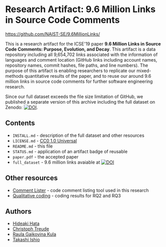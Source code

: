 # Research Artifact: 9.6 Million Links in Source Code Comments

https://github.com/NAIST-SE/9.6MillionLinks/

This is a research artifact for the ICSE'19 paper **9.6 Million Links in Source Code Comments: Purpose, Evolution, and Decay**. This artifact is a data repository including all 9,654,702 links associated with the information of languages and comment location (GitHub links including account names, repository names, commit hashes, file paths, and line numbers). The purpose of this artifact is enabling researchers to replicate our mixed-methods quantitative results of the paper, and to reuse our around 9.6 million links in source code comments for further software engineering research.

Since our full dataset exceeds the file size limitation of GitHub, we published a separate version of this archive including the full dataset on Zenodo: [![DOI](https://zenodo.org/badge/DOI/10.5281/zenodo.2550683.svg)](https://doi.org/10.5281/zenodo.2550683).

## Contents
- `INSTALL.md` - description of the full dataset and other resources
- `LICENSE.md` - [CC0 1.0 Universal](https://creativecommons.org/publicdomain/zero/1.0/)
- `README.md` - this file
- `STATUS.md` - application of an artifact badge of reusable
- `paper.pdf` - the accepted paper
- `full_dataset` - 9.6 million links avaiable at [![DOI](https://zenodo.org/badge/DOI/10.5281/zenodo.2550683.svg)](https://doi.org/10.5281/zenodo.2550683)

## Other resources
- [Comment Lister](https://github.com/takashi-ishio/CommentLister) - code comment listing tool used in this research
- [Qualitative coding](https://docs.google.com/spreadsheets/d/e/2PACX-1vTQl_MtM5TsWBLbHvVqDsbGnN4KG6KRAlX1MlfMXMdTcrUtQb0eXTO3pEPj39d8ohCdFNi6Oui4cSjg/pubhtml?gid=0&single=true) - coding results for RQ2 and RQ3

## Authors
- [Hideaki Hata](https://hideakihata.github.io/)
- [Christoph Treude](http://ctreude.ca/)
- [Raula Gaikovina Kula](https://raux.github.io/)
- [Takashi Ishio](https://takashi-ishio.github.io/)
